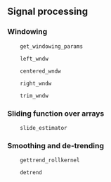 ## Signal processing

### Windowing

```@docs
    get_windowing_params
```

```@docs
    left_wndw
```

```@docs
    centered_wndw
```

```@docs
    right_wndw
```

```@docs
    trim_wndw
```

### Sliding function over arrays

```@docs
    slide_estimator
```

### Smoothing and de-trending

```@docs
    gettrend_rollkernel
```

```@docs
    detrend
```